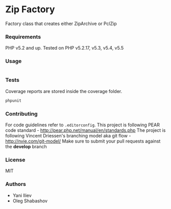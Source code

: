 # Zip Factory

Factory class that creates either ZipArchive or PclZip

### Requirements
PHP v5.2 and up. Tested on PHP v5.2.17, v5.3, v5.4, v5.5

### Usage
```php
```

### Tests
Coverage reports are stored inside the coverage folder.
```bash
phpunit
```

### Contributing
For code guidelines refer to `.editorconfig`. This project is following PEAR code standard - http://pear.php.net/manual/en/standards.php
The project is following Vincent Driessen's branching model aka git flow - http://nvie.com/git-model/
Make sure to submit your pull requests against the **develop** branch

### License
MIT

### Authors
* Yani Iliev
* Oleg Shabashov